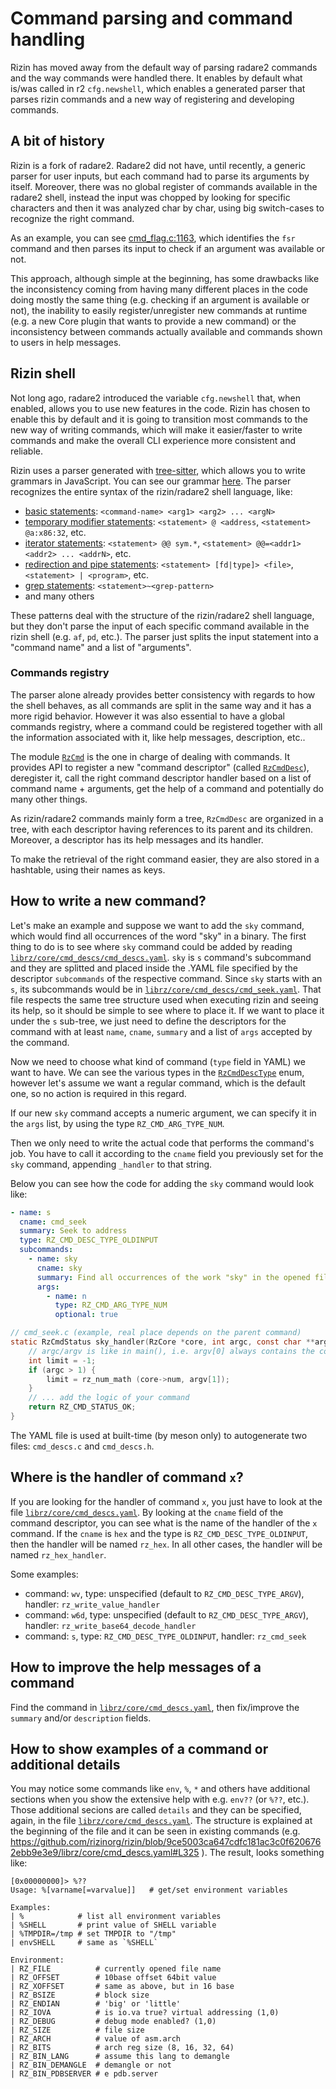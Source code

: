 # Command parsing and command handling

Rizin has moved away from the default way of parsing radare2 commands and the
way commands were handled there. It enables by default what is/was called in r2
`cfg.newshell`, which enables a generated parser that parses rizin commands and
a new way of registering and developing commands.

## A bit of history

Rizin is a fork of radare2. Radare2 did not have, until recently, a generic
parser for user inputs, but each command had to parse its arguments by itself.
Moreover, there was no global register of commands available in the radare2
shell, instead the input was chopped by looking for specific characters and then
it was analyzed char by char, using big switch-cases to recognize the right
command.

As an example, you can see
[cmd_flag.c:1163](https://github.com/rizinorg/rizin/blob/cde558e6e5788d0a6d544ab975b144ed59190676/librz/core/cmd_flag.c#L1163),
which identifies the `fsr` command and then parses its input to check if an
argument was available or not.

This approach, although simple at the beginning, has some drawbacks like the
inconsistency coming from having many different places in the code doing mostly
the same thing (e.g. checking if an argument is available or not), the inability
to easily register/unregister new commands at runtime (e.g. a new Core plugin
that wants to provide a new command) or the inconsistency between commands
actually available and commands shown to users in help messages.

## Rizin shell

Not long ago, radare2 introduced the variable `cfg.newshell` that, when enabled,
allows you to use new features in the code. Rizin has chosen to enable this by
default and it is going to transition most commands to the new way of writing
commands, which will make it easier/faster to write commands and make the
overall CLI experience more consistent and reliable.

Rizin uses a parser generated with
[tree-sitter](https://tree-sitter.github.io/tree-sitter/), which allows you to
write grammars in JavaScript. You can see our grammar
[here](https://github.com/rizinorg/rizin/blob/dev/shlr/rizin-shell-parser/grammar.js).
The parser recognizes the entire syntax of the rizin/radare2 shell language,
like:

- [basic statements](https://github.com/rizinorg/rizin/blob/cde558e6e5788d0a6d544ab975b144ed59190676/shlr/rizin-shell-parser/grammar.js#L330): `<command-name> <arg1> <arg2> ... <argN>`
- [temporary modifier statements](https://github.com/rizinorg/rizin/blob/cde558e6e5788d0a6d544ab975b144ed59190676/shlr/rizin-shell-parser/grammar.js#L124): `<statement> @ <address`, `<statement> @a:x86:32`, etc.
- [iterator statements](https://github.com/rizinorg/rizin/blob/cde558e6e5788d0a6d544ab975b144ed59190676/shlr/rizin-shell-parser/grammar.js#L142): `<statement> @@ sym.*`, `<statement> @@=<addr1> <addr2> ... <addrN>`, etc.
- [redirection and pipe statements](https://github.com/rizinorg/rizin/blob/cde558e6e5788d0a6d544ab975b144ed59190676/shlr/rizin-shell-parser/grammar.js#L177): `<statement> [fd|type]> <file>`, `<statement> | <program>`, etc.
- [grep statements](https://github.com/rizinorg/rizin/blob/cde558e6e5788d0a6d544ab975b144ed59190676/shlr/rizin-shell-parser/grammar.js#L184): `<statement>~<grep-pattern>`
- and many others

These patterns deal with the structure of the rizin/radare2 shell language, but
they don't parse the input of each specific command available in the rizin shell
(e.g. `af`, `pd`, etc.). The parser just splits the input statement into a
"command name" and a list of "arguments".

### Commands registry

The parser alone already provides better consistency with regards to how the
shell behaves, as all commands are split in the same way and it has a more rigid
behavior. However it was also essential to have a global commands registry,
where a command could be registered together with all the information associated
with it, like help messages, description, etc..

The module
[`RzCmd`](https://github.com/rizinorg/rizin/blob/cde558e6e5788d0a6d544ab975b144ed59190676/librz/include/rz_cmd.h)
is the one in charge of dealing with commands. It provides API to register a new
"command descriptor" (called
[`RzCmdDesc`](https://github.com/rizinorg/rizin/blob/cde558e6e5788d0a6d544ab975b144ed59190676/librz/include/rz_cmd.h#L153)),
deregister it, call the right command descriptor handler based on a list of
command name + arguments, get the help of a command and potentially do many
other things.

As rizin/radare2 commands mainly form a tree, `RzCmdDesc` are organized in a
tree, with each descriptor having references to its parent and its children.
Moreover, a descriptor has its help messages and its handler.

To make the retrieval of the right command easier, they are also stored in a
hashtable, using their names as keys.

## How to write a new command?

Let's make an example and suppose we want to add the `sky` command, which
would find all occurrences of the word "sky" in a binary. The first thing to
do is to see where `sky` command could be added by reading
[`librz/core/cmd_descs/cmd_descs.yaml`](https://github.com/rizinorg/rizin/blob/6d901ca8a2ba674e268957fa8c24b3484bfc3626/librz/core/cmd_descs/cmd_descs.yaml).
`sky` is `s` command's subcommand and they are splitted and placed inside the .YAML 
file specified by the descriptor `subcommands` of the respective command. Since `sky`
starts with an `s`, its subcommands would be in [`librz/core/cmd_descs/cmd_seek.yaml`](https://github.com/rizinorg/rizin/blob/6d901ca8a2ba674e268957fa8c24b3484bfc3626/librz/core/cmd_descs/cmd_seek.yaml).
That file respects the same tree structure used when executing rizin and seeing its help,
so it should be simple to see where to place it. If we want to place it under the
`s` sub-tree, we just need to define the descriptors for the command with at least
`name`, `cname`, `summary` and a list of `args` accepted by the command.

Now we need to choose what kind of command (`type` field in YAML) we want to
have. We can see the various types in the
[`RzCmdDescType`](https://github.com/rizinorg/rizin/blob/cde558e6e5788d0a6d544ab975b144ed59190676/librz/include/rz_cmd.h#L135-L151)
enum, however let's assume we want a regular command, which is the default
one, so no action is required in this regard.

If our new `sky` command accepts a numeric argument, we can specify it in the
`args` list, by using the type `RZ_CMD_ARG_TYPE_NUM`.

Then we only need to write the actual code that performs the command's job.
You have to call it according to the `cname` field you previously set for the
`sky` command, appending `_handler` to that string.


Below you can see how the code for adding the `sky` command would look like:
```YAML
- name: s
  cname: cmd_seek
  summary: Seek to address
  type: RZ_CMD_DESC_TYPE_OLDINPUT
  subcommands:
    - name: sky
      cname: sky
      summary: Find all occurrences of the work "sky" in the opened file
      args:
        - name: n
          type: RZ_CMD_ARG_TYPE_NUM
          optional: true
```
```C
// cmd_seek.c (example, real place depends on the parent command)
static RzCmdStatus sky_handler(RzCore *core, int argc, const char **argv) {
	// argc/argv is like in main(), i.e. argv[0] always contains the command name
	int limit = -1;
	if (argc > 1) {
		limit = rz_num_math (core->num, argv[1]);
	}
	// ... add the logic of your command
	return RZ_CMD_STATUS_OK;
}
```

The YAML file is used at built-time (by meson only) to autogenerate two
files: `cmd_descs.c` and `cmd_descs.h`.

## Where is the handler of command `x`?

If you are looking for the handler of command `x`, you just have to look at
the file
[`librz/core/cmd_descs.yaml`](https://github.com/rizinorg/rizin/blob/9ce5003ca647cdfc181ac3c0f6206762ebb9e3e9/librz/core/cmd_descs.yaml).
By looking at the `cname` field of the command descriptor, you can see what
is the name of the handler of the `x` command. If the `cname` is `hex` and
the type is `RZ_CMD_DESC_TYPE_OLDINPUT`, then the handler will be named
`rz_hex`. In all other cases, the handler will be named `rz_hex_handler`.

Some examples:
- command: `wv`, type: unspecified (default to `RZ_CMD_DESC_TYPE_ARGV`), handler: `rz_write_value_handler`
- command: `w6d`, type: unspecified (default to `RZ_CMD_DESC_TYPE_ARGV`), handler: `rz_write_base64_decode_handler`
- command: `s`, type: `RZ_CMD_DESC_TYPE_OLDINPUT`, handler: `rz_cmd_seek`

## How to improve the help messages of a command

Find the command in
[`librz/core/cmd_descs.yaml`](https://github.com/rizinorg/rizin/blob/9ce5003ca647cdfc181ac3c0f6206762ebb9e3e9/librz/core/cmd_descs.yaml),
then fix/improve the `summary` and/or `description` fields.

## How to show examples of a command or additional details

You may notice some commands like `env`, `%`, `*` and others have additional
sections when you show the extensive help with e.g. `env??` (or `%??`, etc.).
Those additional secions are called `details` and they can be specified,
again, in the file
[`librz/core/cmd_descs.yaml`](https://github.com/rizinorg/rizin/blob/9ce5003ca647cdfc181ac3c0f6206762ebb9e3e9/librz/core/cmd_descs.yaml).
The structure is explained at the beginning of the file and it can be seen in
existing commands (e.g.
https://github.com/rizinorg/rizin/blob/9ce5003ca647cdfc181ac3c0f6206762ebb9e3e9/librz/core/cmd_descs.yaml#L325
). The result, looks something like:
```
[0x00000000]> %??
Usage: %[varname[=varvalue]]   # get/set environment variables

Examples:
| %            # list all environment variables
| %SHELL       # print value of SHELL variable
| %TMPDIR=/tmp # set TMPDIR to "/tmp"
| envSHELL     # same as `%SHELL`

Environment:
| RZ_FILE          # currently opened file name
| RZ_OFFSET        # 10base offset 64bit value
| RZ_XOFFSET       # same as above, but in 16 base
| RZ_BSIZE         # block size
| RZ_ENDIAN        # 'big' or 'little'
| RZ_IOVA          # is io.va true? virtual addressing (1,0)
| RZ_DEBUG         # debug mode enabled? (1,0)
| RZ_SIZE          # file size
| RZ_ARCH          # value of asm.arch
| RZ_BITS          # arch reg size (8, 16, 32, 64)
| RZ_BIN_LANG      # assume this lang to demangle
| RZ_BIN_DEMANGLE  # demangle or not
| RZ_BIN_PDBSERVER # e pdb.server
```
